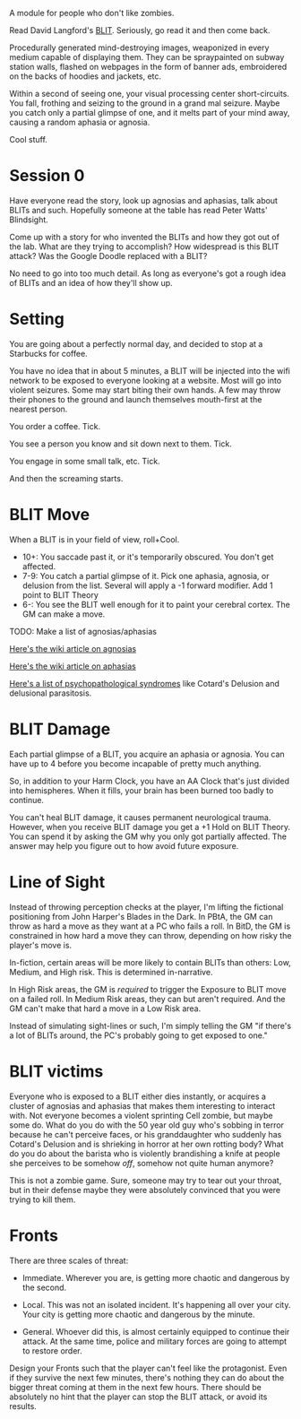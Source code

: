 A module for people who don't like zombies.

Read David Langford's [BLIT](http://www.infinityplus.co.uk/stories/blit.htm).
Seriously, go read it and then come back.

Procedurally generated mind-destroying images, weaponized in every medium
capable of displaying them. They can be spraypainted on subway station walls,
flashed on webpages in the form of banner ads, embroidered on the backs of
hoodies and jackets, etc.

Within a second of seeing one, your visual processing center short-circuits. You
fall, frothing and seizing to the ground in a grand mal seizure. Maybe you catch
only a partial glimpse of one, and it melts part of your mind away, causing a
random aphasia or agnosia. 

Cool stuff.

# Session 0

Have everyone read the story, look up agnosias and aphasias, talk
about BLITs and such. Hopefully someone at the table has read Peter Watts'
Blindsight. 

Come up with a story for who invented the BLITs and how they got
out of the lab. What are they trying to accomplish? How widespread is this BLIT
attack? Was the Google Doodle replaced with a BLIT? 

No need to go into too much detail. As long as everyone's got a rough idea of
BLITs and an idea of how they'll show up.

# Setting

You are going about a perfectly normal day, and decided to stop at a Starbucks
for coffee. 

You have no idea that in about 5 minutes, a BLIT will be injected into the wifi
network to be exposed to everyone looking at a website. Most will go into
violent seizures. Some may start biting their own hands. A few may throw their
phones to the ground and launch themselves mouth-first at the nearest person.

You order a coffee. Tick.

You see a person you know and sit down next to them. Tick.

You engage in some small talk, etc. Tick.

And then the screaming starts.

# BLIT Move

When a BLIT is in your field of view, roll+Cool.

- 10+: You saccade past it, or it's temporarily obscured. You don't get
  affected.
- 7-9: You catch a partial glimpse of it. Pick one aphasia, agnosia, or delusion
  from the list. Several will apply a -1 forward modifier. Add 1 point to BLIT
  Theory
- 6-: You see the BLIT well enough for it to paint your cerebral cortex. The GM
  can make a move.

TODO: Make a list of agnosias/aphasias

[Here's the wiki article on agnosias](https://en.wikipedia.org/wiki/Agnosia)

[Here's the wiki article on aphasias](https://en.wikipedia.org/wiki/Aphasia)

[Here's a list of psychopathological
syndromes](https://en.wikipedia.org/wiki/Category:Psychopathological_syndromes)
like Cotard's Delusion and delusional parasitosis.

# BLIT Damage

Each partial glimpse of a BLIT, you acquire an aphasia or agnosia. You can have
up to 4 before you become incapable of pretty much anything. 

So, in addition to your Harm Clock, you have an AA Clock that's just divided
into hemispheres. When it fills, your brain has been burned too badly to
continue.

You can't heal BLIT damage, it causes permanent neurological trauma. However,
when you receive BLIT damage you get a +1 Hold on BLIT Theory. You can spend it
by asking the GM why you only got partially affected. The answer may help you
figure out to how avoid future exposure.

# Line of Sight

Instead of throwing perception checks at the player, I'm lifting the fictional
positioning from John Harper's Blades in the Dark. In PBtA, the GM can throw as
hard a move as they want at a PC who fails a roll. In BitD, the GM is
constrained in how hard a move they can throw, depending on how risky the
player's move is.

In-fiction, certain areas will be more likely to contain BLITs than others: Low,
Medium, and High risk. This is determined in-narrative.

In High Risk areas, the GM is *required* to trigger the Exposure to BLIT move on
a failed roll. In Medium Risk areas, they can but aren't required. And the GM
can't make that hard a move in a Low Risk area. 

Instead of simulating sight-lines or such, I'm simply telling the GM "if there's
a lot of BLITs around, the PC's probably going to get exposed to one."

# BLIT victims

Everyone who is exposed to a BLIT either dies instantly, or acquires a cluster
of agnosias and aphasias that makes them interesting to interact with. Not
everyone becomes a violent sprinting Cell zombie, but maybe some do. What do you
do with the 50 year old guy who's sobbing in terror because he can't perceive
faces, or his granddaughter who suddenly has Cotard's Delusion and is shrieking
in horror at her own rotting body? What do you do about the barista who is
violently brandishing a knife at people she perceives to be somehow *off*,
somehow not quite human anymore?

This is not a zombie game. Sure, someone may try to tear out your throat, but in
their defense maybe they were absolutely convinced that you were trying to kill
them. 

# Fronts

There are three scales of threat:

- Immediate. Wherever you are, is getting more chaotic and dangerous by the
  second.

- Local. This was not an isolated incident. It's happening all over your city.
  Your city is getting more chaotic and dangerous by the minute.

- General. Whoever did this, is almost certainly equipped to continue their
  attack. At the same time, police and military forces are going to attempt to
  restore order.

Design your Fronts such that the player can't feel like the protagonist. Even if
they survive the next few minutes, there's nothing they can do about the bigger
threat coming at them in the next few hours. There should be absolutely no hint
that the player can stop the BLIT attack, or avoid its results.
